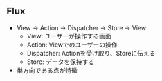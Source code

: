 ## Flux
- View -> Action -> Dispatcher -> Store -> View
    - View: ユーザーが操作する画面
    - Action: Viewでのユーザーの操作
    - Dispatcher: Actionを受け取り、Storeに伝える
    - Store: データを保持する
- 単方向である点が特徴